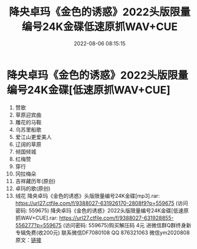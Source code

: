 ﻿---
title: 降央卓玛《金色的诱惑》2022头版限量编号24K金碟低速原抓WAV+CUE
date: 2022-08-06 08:15:15
categories: 新碟专辑、稀有等精品
tags: 华语中文
---
# 降央卓玛《金色的诱惑》2022头版限量编号24K金碟[低速原抓WAV+CUE]

01. 赞歌
02. 草原迎宾曲
03. 雕花的马鞍
04. 乌苏里船歌
05. 爱江山更爱美人
06. 辽阔的草原
07. 倾国倾城
08. 红梅赞
09. 穿行
10. 冈拉梅朵
11. 吉祥藏历年(原创)
12. 卓玛的歌(原创)
13. 绒花
降央卓玛《金色的诱惑》头版限量编号24K金碟[mp3].rar: https://url27.ctfile.com/f/9388027-631926170-2808f9?p=559675
(访问密码: 559675)
降央卓玛《金色的诱惑》2022头版限量编号24K金碟[低速原抓WAV+CUE].rar: https://url27.ctfile.com/f/9388027-631928855-556277?p=559675
(访问密码: 559675)购买解压码 4元
进微信群Q群终身新专辑免费(收200元)
联系微信DF7080108 QQ 876321063
微信ym2020808
原文：[链接](https://blog.sina.com.cn/s/blog_1647c7e7601030yq8.html)